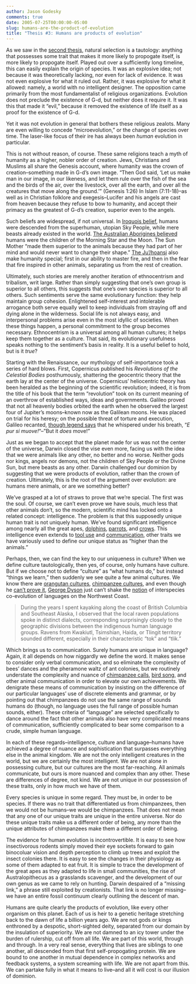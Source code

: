 ```yaml
---
author: Jason Godesky
comments: true
date: 2005-07-25T00:00:00-05:00
slug: humans-are-the-product-of-evolution
title: "Thesis #3: Humans are products of evolution"
---
```


As we saw in the [second thesis](/evolution-is-the-result-of-diversity), natural selection is a tautology: anything that possesses some trait that makes it more likely to propogate itself, is more likely to propogate itself. Played out over a sufficiently long timeline, this can easily explain the origin of species. It was an explosive idea; not because it was theoretically lacking, nor even for lack of evidence. It was not even explosive for what it ruled out. Rather, it was explosive for what it allowed: namely, a world with no intelligent designer. The opposition came primarily from the most fundamentalist of religious organizations. Evolution does not preclude the existence of G-d, but neither does it require it. It was this that made it “evil,” because it removed the existence of life itself as a proof for the existence of G-d.

Yet it was not evolution in general that bothers these religious zealots. Many are even willing to concede “microevolution,” or the change of species over time. The laser-like focus of their ire has always been *human* evolution in particular.

This is not without reason, of course. These same religions teach a myth of humanity as a higher, nobler order of creation. Jews, Christians and Muslims all share the Genesis account, where humanity was the crown of creation–something made in G-d’s own image. “Then God said, ‘Let us make man in our image, in our likeness, and let them rule over the fish of the sea and the birds of the air, over the livestock, over all the earth, and over all the creatures that move along the ground.’” (Genesis 1:26) In Islam (7:11-18)–as well as in Christian folklore and exegesis–Lucifer and his angels are cast from heaven because they refuse to bow to humanity, and accept their primacy as the greatest of G-d’s creation, superior even to the angels.

Such beliefs are widespread, if not universal. In [Iroquois belief](http://www.cs.williams.edu/~lindsey/myths/myths_12.html), humans were descended from the superhuman, utopian Sky People, while mere beasts already existed in the world. [The Australian Aborigines believed](http://www.cs.williams.edu/~lindsey/myths/myths_13.html) humans were the children of the Morning Star and the Moon. The Sun Mother “made them superior to the animals because they had part of her mind and would never want to change their shape.” [The Ju’/hoansi](http://www.cs.williams.edu/~lindsey/myths/myths_14.html) also make humanity special; first in our ability to master fire, and then in the fear that fire inspired in other animals, separating us from the rest of creation.

Ultimately, such stories are merely another iteration of ethnocentrism and tribalism, writ large. Rather than simply suggesting that one’s own group is superior to all others, this suggests that one’s own species is superior to all others. Such sentiments serve the same evolutionary function: they help maintain group cohesion. Enlightened self-interest and intolerable arrogance both serve equally well to keep individuals from straying off and dying alone in the wilderness. Social life is not always easy, and interpersonal problems arise even in the most idyllic of societies. When these things happen, a personal commitment to the group becomes necessary. Ethnocentrism is a universal among all human cultures; it helps keep them together as a culture. That said, its evolutionary usefulness speaks nothing to the sentiment’s basis in reality. It is a useful belief to hold, but is it *true*?

Starting with the Renaissance, our mythology of self-importance took a series of hard blows. First, Copernicus published his *Revolutions of the Celestial Bodies* posthumously, shattering the geocentric theory that the earth lay at the center of the universe. Copernicus’ heliocentric theory has been heralded as the beginning of the scientific revolution; indeed, it is from the title of his book that the term “revolution” took on its current meaning of an overthrow of established ways, ideas and governments. Galileo proved that not all heavenly bodies orbited the earth when he observed the largest four of Jupiter’s moons–known now as the Galilean moons. He was placed on trial for his heresy; on the possible threat of torture and execution, Galileo recanted, [though legend says](http://en.wikipedia.org/wiki/E_pur_si_muove%21) that he whispered under his breath, “*E pur si muove!*“–”But it *does* move!”

Just as we began to accept that the planet made for us was not the center of the universe, Darwin closed the vise even more, facing us with the idea that we were animals like any other, no better and no worse. Neither gods nor kings, angels nor demons, not the children of Sky People or the Divine Sun, but mere beasts as any other. Darwin challenged our dominion by suggesting that we were products of evolution, rather than the crown of creation. Ultimately, this is the root of the argument over evolution: are humans mere animals, or are we something better?

We’ve grasped at a lot of straws to prove that we’re special. The first was the soul. Of course, we can’t even prove we have souls, much less that other animals don’t, so the modern, scientific mind has locked onto a related concept: intelligence. The problem is that this supposedly unique human trait is not uniquely human. We’ve found significant intelligence among nearly all the great apes, [dolphins](http://www.highnorth.no/Library/Myths/br-be-an.htm), [parrots](http://www.mecca.org/~rporter/PARROTS/grey_al.html), and [crows](http://www.usatoday.com/news/science/2002-08-08-smart-crows_x.htm). This intelligence even extends to [tool use](http://www.pigeon.psy.tufts.edu/psych26/tools.htm) and [communication](http://acp.eugraph.com/), other traits we have variously used to define our unique status as “higher than the animals.”

Perhaps, then, we can find the key to our uniqueness in culture? When we define culture tautologically, then yes, of course, only humans have culture. But if we choose not to define “culture” as “what humans do,” but instead “things we learn,” then suddenly we see quite a few animal cultures. We know there are [orangutan cultures](http://www.sciencedaily.com/releases/2003/01/030107073934.htm), [chimpanzee cultures](http://chimp.st-and.ac.uk/cultures/), and even though he [can’t prove it](http://www.edge.org/q2005/q05_print.html), [George Dyson](http://www.edge.org/3rd_culture/bios/dysong.html) just can’t shake the [notion](http://www.edge.org/q2005/q05_10.html#dysong) of interspecies co-evolution of languages on the Northwest Coast.

> During the years I spent kayaking along the coast of British Columbia and Southeast Alaska, I observed that the local raven populations spoke in distinct dialects, corresponding surprisingly closely to the geographic divisions between the indigenous human language groups. Ravens from Kwakiutl, Tsimshian, Haida, or Tlingit territory sounded different, especially in their characteristic “tok” and “tlik.”

Which brings us to communication. Surely humans are unique in language? Again, it all depends on how niggardly we define the word. It makes sense to consider only verbal communication, and so eliminate the complexity of bees’ dances and the pheramone waltz of ant colonies, but we routinely understate the complexity and nuance of [chimpanzee calls](http://www.mnsu.edu/emuseum/cultural/language/chimpanzee.html), [bird song](http://www.biology.eku.edu/RITCHISO/birdcommunication.html), and other animal communication in order to elevate our own achievements. We denigrate these means of communication by insisting on the difference of our particular languages’ use of discrete elements and grammar, or by pointing out that chimpanzees do not use the same range of sounds humans do (though, no language uses the full range of possible human sounds, either). These criteria of “language” are selected specifically to dance around the fact that other animals also have very complicated means of communication, sufficiently complicated to bear some comparison to a crude, simple human language.

In each of these regards–intelligence, culture and language–humans have achieved a degree of nuance and sophistication that surpasses everything else in the animal kingdom. We are not the only intelligent creatures in the world, but we are certainly the most intelligent. We are not alone in possessing culture, but our cultures are the most far-reaching. All animals communicate, but ours is more nuanced and complex than any other. These are differences of degree, not kind. We are not unique in our possession of these traits, only in how much we have of them.

Every species is unique in some regard. They must be, in order to be species. If there was no trait that differentiated us from chimpanzees, then we would not be humans–we would be chimpanzees. That does not mean that any one of our unique traits are unique in the entire universe. Nor do these unique traits make us a different order of being, any more than the unique attributes of chimpanzees make them a different order of being.

The evidence for human evolution is incontrovertible. It is easy to see how insectivorous rodents simply moved their eye sockets forward to gain binocoluar vision and depth perception to climb up trees and exploit the insect colonies there. It is easy to see the changes in their physiology as some of them adapted to eat fruit. It is simple to trace the development of the great apes as they adapted to life in small communities, the rise of Australopithecus as a grasslands scavenger, and the development of our own genus as we came to rely on hunting. Darwin despaired of a “missing link,” a phrase still exploited by creationists. That link is no longer missing–we have an entire fossil continuum clearly outlining the descent of man.

Humans are quite clearly the products of evolution, like every other organism on this planet. Each of us is heir to a genetic heritage stretching back to the dawn of life a billion years ago. We are not gods or kings enthroned by a despotic, short-sighted deity, separated from our domain by the insulation of superiority. We are not damned to an icy tower under the burden of rulership, cut off from all life. We are part of this world, through and through. In a very real sense, everything that lives are siblings to one another, all descended from that first self-propogating protein. We are bound to one another in mutual dependence in complex networks and feedback systems, a system screaming with life. We are not apart from this. We can partake fully in what it means to live–and all it will cost is our illusion of dominion.
